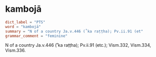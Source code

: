 # kambojā

``` toml
dict_label = "PTS"
word = "kambojā"
summary = "N of a country Ja.v.446 (˚ka raṭṭha); Pv.ii.91 (et"
grammar_comment = "feminine"
```

N of a country Ja.v.446 (˚ka raṭṭha); Pv.ii.91 (etc.); Vism.332, Vism.334, Vism.336.

